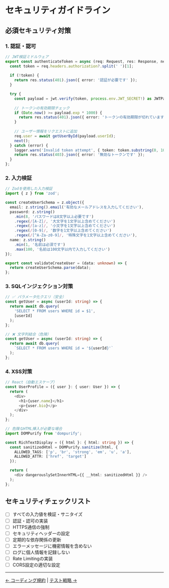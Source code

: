 # セキュリティガイドライン

## 必須セキュリティ対策

### 1. 認証・認可
```typescript
// JWT検証ミドルウェア
export const authenticateToken = async (req: Request, res: Response, next: NextFunction) => {
  const token = req.headers.authorization?.split(' ')[1];
  
  if (!token) {
    return res.status(401).json({ error: '認証が必要です' });
  }

  try {
    const payload = jwt.verify(token, process.env.JWT_SECRET!) as JWTPayload;
    
    // トークンの有効期限チェック
    if (Date.now() >= payload.exp * 1000) {
      return res.status(401).json({ error: 'トークンの有効期限が切れています' });
    }
    
    // ユーザー情報をリクエストに追加
    req.user = await getUserById(payload.userId);
    next();
  } catch (error) {
    logger.warn('Invalid token attempt', { token: token.substring(0, 10) + '...', error });
    return res.status(403).json({ error: '無効なトークンです' });
  }
};
```

### 2. 入力検証
```typescript
// Zodを使用した入力検証
import { z } from 'zod';

const createUserSchema = z.object({
  email: z.string().email('有効なメールアドレスを入力してください'),
  password: z.string()
    .min(8, 'パスワードは8文字以上必要です')
    .regex(/[A-Z]/, '大文字を1文字以上含めてください')
    .regex(/[a-z]/, '小文字を1文字以上含めてください')
    .regex(/[0-9]/, '数字を1文字以上含めてください')
    .regex(/[^A-Za-z0-9]/, '特殊文字を1文字以上含めてください'),
  name: z.string()
    .min(1, '名前は必須です')
    .max(100, '名前は100文字以内で入力してください')
});

export const validateCreateUser = (data: unknown) => {
  return createUserSchema.parse(data);
};
```

### 3. SQLインジェクション対策
```typescript
// ✅ パラメータ化クエリ（安全）
const getUser = async (userId: string) => {
  return await db.query(
    'SELECT * FROM users WHERE id = $1',
    [userId]
  );
};

// ❌ 文字列結合（危険）
const getUser = async (userId: string) => {
  return await db.query(
    `SELECT * FROM users WHERE id = '${userId}'`
  );
};
```

### 4. XSS対策
```typescript
// React（自動エスケープ）
const UserProfile = ({ user }: { user: User }) => {
  return (
    <div>
      <h1>{user.name}</h1>
      <p>{user.bio}</p>
    </div>
  );
};

// 危険なHTML挿入が必要な場合
import DOMPurify from 'dompurify';

const RichTextDisplay = ({ html }: { html: string }) => {
  const sanitizedHtml = DOMPurify.sanitize(html, {
    ALLOWED_TAGS: ['p', 'br', 'strong', 'em', 'u', 'a'],
    ALLOWED_ATTR: ['href', 'target']
  });

  return (
    <div dangerouslySetInnerHTML={{ __html: sanitizedHtml }} />
  );
};
```

## セキュリティチェックリスト

- [ ] すべての入力値を検証・サニタイズ
- [ ] 認証・認可の実装
- [ ] HTTPS通信の強制
- [ ] セキュリティヘッダーの設定
- [ ] 定期的な依存関係の更新
- [ ] エラーメッセージに機密情報を含めない
- [ ] ログに個人情報を記録しない
- [ ] Rate Limitingの実装
- [ ] CORS設定の適切な設定

---
[← コーディング規約](../development/coding-standards.md) | [テスト戦略 →](../testing/overview.md)